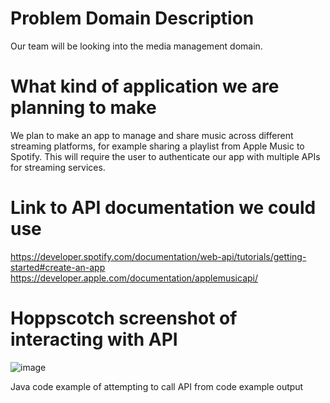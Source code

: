 # Problem Domain Description
Our team will be looking into the media management domain.

# What kind of application we are planning to make
We plan to make an app to manage and share music across different streaming platforms, for example sharing a playlist from Apple Music to Spotify.
This will require the user to authenticate our app with multiple APIs for streaming services.

# Link to API documentation we could use
https://developer.spotify.com/documentation/web-api/tutorials/getting-started#create-an-app
https://developer.apple.com/documentation/applemusicapi/

# Hoppscotch screenshot of interacting with API
![image](https://github.com/TeenI126/week3project/assets/122706062/b69af69e-90f7-461a-a300-a5336d162974)


Java code
  example of attempting to call API from code
  example output
  
